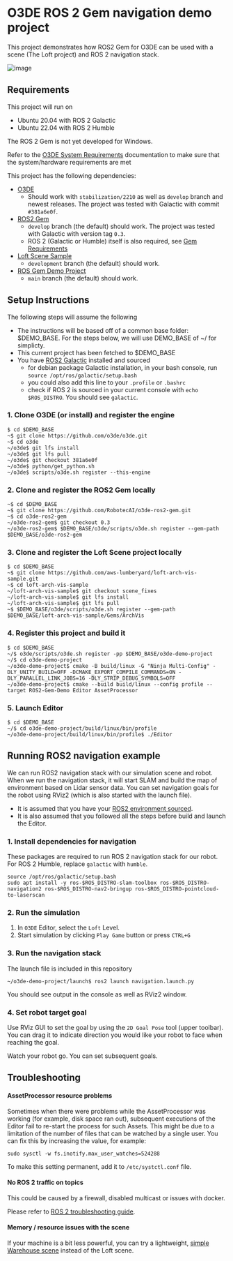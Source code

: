 # O3DE ROS 2 Gem navigation demo project

This project demonstrates how ROS2 Gem for O3DE can be used with a scene (The Loft project) and ROS 2 navigation stack.

![image](https://user-images.githubusercontent.com/16702721/174113203-e22cfd37-1bd5-4e42-a543-17b92de96c13.png)

## Requirements

This project will run on 
- Ubuntu 20.04 with ROS 2 Galactic
- Ubuntu 22.04 with ROS 2 Humble

The ROS 2 Gem is not yet developed for Windows. 

Refer to the [O3DE System Requirements](https://www.o3de.org/docs/welcome-guide/requirements/) documentation to make sure that the system/hardware requirements are met

This project has the following dependencies:

- [O3DE](https://github.com/o3de/o3de)
  -  Should work with `stabilization/2210` as well as `develop` branch and newest releases. The project was tested with Galactic with commit `#381a6e0f`.
- [ROS2 Gem](https://github.com/RobotecAI/o3de-ros2-gem)
  - `develop` branch (the default) should work. The project was tested with Galactic with version tag `0.3`.
  - ROS 2 (Galactic or Humble) itself is also required, see [Gem Requirements](https://github.com/RobotecAI/o3de-ros2-gem#requirements)  
- [Loft Scene Sample](https://github.com/aws-lumberyard/loft-arch-vis-sample)
  - `development` branch (the default) should work.
- [ROS Gem Demo Project](https://github.com/RobotecAI/o3de-demo-project)
  - `main` branch (the default) should work.

## Setup Instructions

The following steps will assume the following

- The instructions will be based off of a common base folder: $DEMO_BASE. For the steps below, we will use DEMO_BASE of ~/ for simplicty. 
- This current project has been fetched to $DEMO_BASE
- You have [ROS2 Galactic](https://docs.ros.org/en/galactic/Installation/Ubuntu-Install-Debians.html) installed and sourced 
  - for debian package Galactic installation, in your bash console, run `source /opt/ros/galactic/setup.bash`
  - you could also add this line to your `.profile` or `.bashrc`
  - check if ROS 2 is sourced in your current console with `echo $ROS_DISTRO`. You should see `galactic`.

### 1. Clone O3DE (or install) and register the engine

```
$ cd $DEMO_BASE
~$ git clone https://github.com/o3de/o3de.git
~$ cd o3de
~/o3de$ git lfs install
~/o3de$ git lfs pull
~/o3de$ git checkout 381a6e0f
~/o3de$ python/get_python.sh
~/o3de$ scripts/o3de.sh register --this-engine
```

### 2. Clone and register the ROS2 Gem locally

```
~$ cd $DEMO_BASE
~$ git clone https://github.com/RobotecAI/o3de-ros2-gem.git
~$ cd o3de-ros2-gem
~/o3de-ros2-gem$ git checkout 0.3
~/o3de-ros2-gem$ $DEMO_BASE/o3de/scripts/o3de.sh register --gem-path $DEMO_BASE/o3de-ros2-gem
```

### 3. Clone and register the Loft Scene project locally

```
$ cd $DEMO_BASE
~$ git clone https://github.com/aws-lumberyard/loft-arch-vis-sample.git
~$ cd loft-arch-vis-sample
~/loft-arch-vis-sample$ git checkout scene_fixes
~/loft-arch-vis-sample$ git lfs install
~/loft-arch-vis-sample$ git lfs pull
~$ $DEMO_BASE/o3de/scripts/o3de.sh register --gem-path $DEMO_BASE/loft-arch-vis-sample/Gems/ArchVis
```

### 4. Register this project and build it

```
$ cd $DEMO_BASE
~/$ o3de/scripts/o3de.sh register -pp $DEMO_BASE/o3de-demo-project
~/$ cd o3de-demo-project
~/o3de-demo-project$ cmake -B build/linux -G "Ninja Multi-Config" -DLY_UNITY_BUILD=OFF -DCMAKE_EXPORT_COMPILE_COMMANDS=ON -DLY_PARALLEL_LINK_JOBS=16 -DLY_STRIP_DEBUG_SYMBOLS=OFF
~/o3de-demo-project$ cmake --build build/linux --config profile --target ROS2-Gem-Demo Editor AssetProcessor
```

### 5. Launch Editor

```
$ cd $DEMO_BASE
~/$ cd o3de-demo-project/build/linux/bin/profile
~/o3de-demo-project/build/linux/bin/profile$ ./Editor
```

## Running ROS2 navigation example

We can run ROS2 navigation stack with our simulation scene and robot. When we run the navigation stack, it will start SLAM and build the map of environment based on Lidar sensor data. You can set navigation goals for the robot using RViz2 (which is also started with the launch file).

- It is assumed that you have your [ROS2 environment sourced](https://docs.ros.org/en/rolling/Tutorials/Configuring-ROS2-Environment.html).
- It is also assumed that you followed all the steps before build and launch the Editor.

### 1. Install dependencies for navigation 

These packages are required to run ROS 2 navigation stack for our robot. For ROS 2 Humble, replace `galactic` with `humble`.

```
source /opt/ros/galactic/setup.bash
sudo apt install -y ros-$ROS_DISTRO-slam-toolbox ros-$ROS_DISTRO-navigation2 ros-$ROS_DISTRO-nav2-bringup ros-$ROS_DISTRO-pointcloud-to-laserscan
```

### 2. Run the simulation

1. In `O3DE` Editor, select the `Loft` Level.
1. Start simulation by clicking `Play Game` button or press `CTRL+G`

### 3. Run the navigation stack

The launch file is included in this repository

```
~/o3de-demo-project/launch$ ros2 launch navigation.launch.py
```

You should see output in the console as well as RViz2 window.

### 4. Set robot target goal

Use RViz GUI to set the goal by using the `2D Goal Pose` tool (upper toolbar). 
You can drag it to indicate direction you would like your robot to face when reaching the goal.

Watch your robot go. You can set subsequent goals.

## Troubleshooting

#### AssetProcessor resource problems

Sometimes when there were problems while the AssetProcessor was working (for example, disk space ran out),
subsequent executions of the Editor fail to re-start the process for such Assets. This might be due to a
limitation of the number of files that can be watched by a single user. You can fix this by increasing the
value, for example:

```
sudo sysctl -w fs.inotify.max_user_watches=524288
```

To make this setting permanent, add it to `/etc/systctl.conf` file.

#### No ROS 2 traffic on topics

This could be caused by a firewall, disabled multicast or issues with docker.

Please refer to [ROS 2 troubleshooting guide](https://docs.ros.org/en/rolling/How-To-Guides/Installation-Troubleshooting.html).

#### Memory / resource issues with the scene

If your machine is a bit less powerful, you can try a lightweight, [simple Warehouse scene](https://github.com/RobotecAI/Ros2WarehouseDemo) instead of the Loft scene. 
